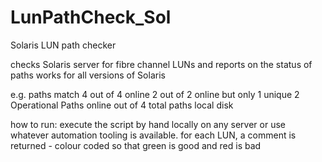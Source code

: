 # LunPathCheck_Sol
Solaris LUN path checker

checks Solaris server for fibre channel LUNs and reports on the status of paths
works for all versions of Solaris

e.g.
paths match 4 out of 4 online
2 out of 2 online but only 1 unique
2 Operational Paths online out of 4 total paths
local disk

how to run:
execute the script by hand locally on any server or use whatever automation tooling is available.
for each LUN, a comment is returned - colour coded so that green is good and red is bad
